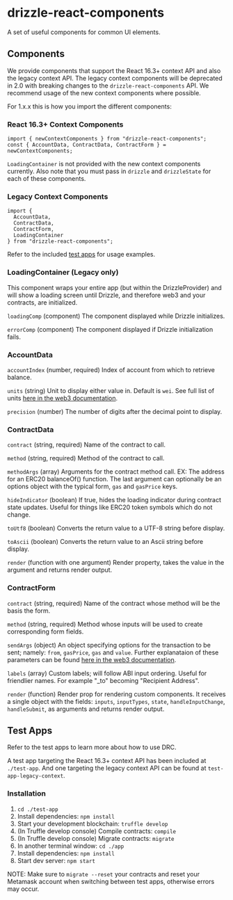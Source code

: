 # drizzle-react-components

A set of useful components for common UI elements.

## Components

We provide components that support the React 16.3+ context API and also the legacy context API. The legacy context components will be deprecated in 2.0 with breaking changes to the `drizzle-react-components` API. We recommend usage of the new context components where possible.

For 1.x.x this is how you import the different components:

### React 16.3+ Context Components

```
import { newContextComponents } from "drizzle-react-components";
const { AccountData, ContractData, ContractForm } = newContextComponents;
```

`LoadingContainer` is not provided with the new context components currently. Also note that you must pass in `drizzle` and `drizzleState` for each of these components.

### Legacy Context Components

```
import {
  AccountData,
  ContractData,
  ContractForm,
  LoadingContainer
} from "drizzle-react-components";
```

Refer to the included [test apps](#test-apps) for usage examples.

### LoadingContainer (Legacy only)

This component wraps your entire app (but within the DrizzleProvider) and will show a loading screen until Drizzle, and therefore web3 and your contracts, are initialized.

`loadingComp` (component) The component displayed while Drizzle initializes.

`errorComp` (component) The component displayed if Drizzle initialization fails.

### AccountData

`accountIndex` (number, required) Index of account from which to retrieve balance.

`units` (string) Unit to display either value in. Default is `wei`. See full list of units [here in the web3 documentation](https://web3js.readthedocs.io/en/1.0/web3-utils.html#fromwei).

`precision` (number) The number of digits after the decimal point to display.

### ContractData

`contract` (string, required) Name of the contract to call.

`method` (string, required) Method of the contract to call.

`methodArgs` (array) Arguments for the contract method call. EX: The address for an ERC20 balanceOf() function. The last argument can optionally be an options object with the typical form, `gas` and `gasPrice` keys.

`hideIndicator` (boolean) If true, hides the loading indicator during contract state updates. Useful for things like ERC20 token symbols which do not change.

`toUtf8` (boolean) Converts the return value to a UTF-8 string before display.

`toAscii` (boolean) Converts the return value to an Ascii string before display.

`render` (function with one argument) Render property, takes the value in the argument and returns render output.

### ContractForm

`contract` (string, required) Name of the contract whose method will be the basis the form.

`method` (string, required) Method whose inputs will be used to create corresponding form fields.

`sendArgs` (object) An object specifying options for the transaction to be sent; namely: `from`, `gasPrice`, `gas` and `value`. Further explanataion of these parameters can be found [here in the web3 documentation](https://web3js.readthedocs.io/en/1.0/web3-eth-contract.html#id19).

`labels` (array) Custom labels; will follow ABI input ordering. Useful for friendlier names. For example "\_to" becoming "Recipient Address".

`render` (function) Render prop for rendering custom components. It receives a single object with the fields: `inputs`, `inputTypes`, `state`, `handleInputChange`,  `handleSubmit`,  as arguments and returns render output.

## Test Apps

Refer to the test apps to learn more about how to use DRC.

A test app targeting the React 16.3+ context API has been included at `./test-app`. And one targeting the legacy context API can be found at `test-app-legacy-context`.

### Installation

1. `cd ./test-app`
1. Install dependencies: `npm install`
1. Start your development blockchain: `truffle develop`
1. (In Truffle develop console) Compile contracts: `compile`
1. (In Truffle develop console) Migrate contracts: `migrate`
1. In another terminal window: `cd ./app`
1. Install dependencies: `npm install`
1. Start dev server: `npm start`

NOTE: Make sure to `migrate --reset` your contracts and reset your Metamask account when switching between test apps, otherwise errors may occur.
